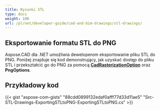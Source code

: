 ```yaml
---
title: Rysunki STL
type: docs
weight: 100
url: /pl/net/developer-guide/cad-and-bim-drawings/stl-drawings/
---
```


## **Eksportowanie formatu STL do PNG**

Aspose.CAD dla .NET umożliwia deweloperom eksportowanie pliku STL do PNG. Poniżej znajduje się kod demonstrujący, jak uzyskać dostęp do pliku STL i przekształcić go do PNG za pomocą [**CadRasterizationOption**](https://reference.aspose.com/cad/net/aspose.cad.imageoptions/cadrasterizationoptions) oraz **PngOptions**.

## Przykładowy kod

{{< gist "aspose-com-gists" "88cdd0899132edaf0afff77d33d11ae5" "Src-STL-Drawings-ExportingSTLtoPNG-ExportingSTLtoPNG.cs" >}}
